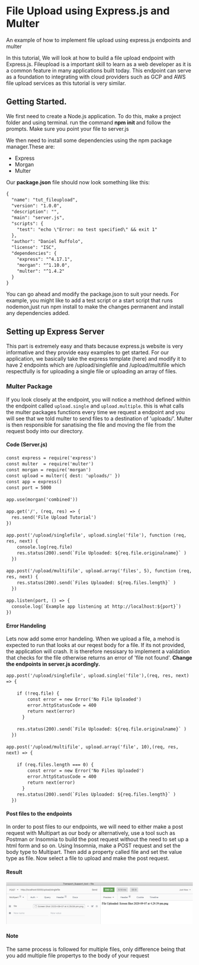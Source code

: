 # File Upload using Express.js and Multer
An example of how to implement file upload using express.js endpoints and multer

In this tutorial, We will look at how to build a file upload endpoint with Express.js. Fileupload is a important skill to learn as a web developer as it is a common feature in many applications built today. This endpoint can serve as a foundation to integrating with cloud providers such as GCP and AWS file upload services as this tutorial is very similar.

## Getting Started.
We first need to create a Node.js application. To do this, make a project folder and using terminal.
run the command <strong>npm init </strong> and follow the prompts. Make sure you point your file to server.js

We then need to install some dependencies using the npm package manager.These are:
- Express
- Morgan
- Multer
       
Our <strong>package.json</strong> file should now look something like this:
```
{
  "name": "tut_fileupload",
  "version": "1.0.0",
  "description": "",
  "main": "server.js",
  "scripts": {
    "test": "echo \"Error: no test specified\" && exit 1"
  },
  "author": "Daniel Ruffolo",
  "license": "ISC",
  "dependencies": {
    "express": "^4.17.1",
    "morgan": "^1.10.0",
    "multer": "^1.4.2"
  }
}
```

You can go ahead and modify the package.json to suit your needs. For example, you might like to add a test script or a start script that runs nodemon,just run npm install to make the changes permanent and install any dependencies added.

## Setting up Express Server

This part is extremely easy and thats because express.js website is very informative and they provide easy examples to get started.
For our application, we basically take the express template (here) and modify it to have 2 endpoints which are /upload/singlefile and /upload/multifile which respectfully is for uploading a single file or uploading an array of files.

### Multer Package
If you look closely at the endpoint, you will notice a methhod defined within the endpoint called `upload.single` and `upload.multiple`.  this is what calls the multer packages functions every time we request a endpoint and you will see that we told multer to send files to a destination of 'uploads/'. Multer is then responsible for sanatising the file and moving the file from the request body into our directory.

#### Code (Server.js)
```
const express = require('express')
const multer  = require('multer')
const morgan = require('morgan')
const upload = multer({ dest: 'uploads/' })
const app = express()
const port = 5000

app.use(morgan('combined'))

app.get('/', (req, res) => {
  res.send('File Upload Tutorial')
})

app.post('/upload/singlefile', upload.single('file'), function (req, res, next) {
    console.log(req.file)
    res.status(200).send(`File Uploaded: ${req.file.originalname}` )
  })

app.post('/upload/multifile', upload.array('files', 5), function (req, res, next) {
    res.status(200).send(`Files Uploaded: ${req.files.length}` )
  })

app.listen(port, () => {
  console.log(`Example app listening at http://localhost:${port}`)
})
```
#### Error Handeling
Lets now add some error handeling. When we upload a file, a mehod is expected to run that looks at our reqest body for a file. If its not provided,
the application will crash. It is therefore nessisary to implement a validation that checks for the file otherwise returns an error of 'file not found'.
<strong>Change the endpoints in server.js acordingly.</strong>

```
app.post('/upload/singlefile', upload.single('file'),(req, res, next) => {

    if (!req.file) {
        const error = new Error('No File Uploaded')
        error.httpStatusCode = 400
        return next(error)
      }
   
    res.status(200).send(`File Uploaded: ${req.file.originalname}` )
  })

app.post('/upload/multifile', upload.array('file', 10),(req, res, next) => {

    if (req.files.length === 0) {
        const error = new Error('No Files Uploaded')
        error.httpStatusCode = 400
        return next(error)
      }
    res.status(200).send(`Files Uploaded: ${req.files.length}` )
  })
  ```

  #### Post files to the endpoints 
  In order to post files to our endpoints, we will need to either make a post request with Multipart as our body or alternatively, use a tool such as Postman or Insomnia
  to build the post request without the need to set up a html form and so on.
  Using Insomnia, make a POST request and set the body type to Multipart. Then add a property called file and set the value type as file. Now select a file to upload and make the post request.
  
  #### Result
  ![Alt text](img/1.png?raw=true)
  #### Note
  The same process is followed for multiple files, only difference being that you add multiple file propertys to the body of your request



